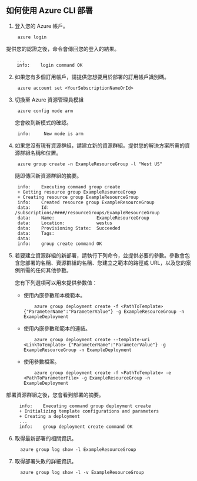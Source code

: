 ## 如何使用 Azure CLI 部署

1. 登入您的 Azure 帳戶。

        azure login

  提供您的認證之後，命令會傳回您的登入的結果。

        ...
        info:    login command OK

2. 如果您有多個訂用帳戶，請提供您想要用於部署的訂用帳戶識別碼。

        azure account set <YourSubscriptionNameOrId>

3. 切換至 Azure 資源管理員模組

        azure config mode arm

   您會收到新模式的確認。

        info:     New mode is arm

4. 如果您沒有現有資源群組，請建立新的資源群組。提供您的解決方案所需的資源群組名稱和位置。

        azure group create -n ExampleResourceGroup -l "West US"

   隨即傳回新資源群組的摘要。

        info:    Executing command group create
        + Getting resource group ExampleResourceGroup
        + Creating resource group ExampleResourceGroup
        info:    Created resource group ExampleResourceGroup
        data:    Id:                  /subscriptions/####/resourceGroups/ExampleResourceGroup
        data:    Name:                ExampleResourceGroup
        data:    Location:            westus
        data:    Provisioning State:  Succeeded
        data:    Tags:
        data:
        info:    group create command OK

5. 若要建立資源群組的新部署，請執行下列命令，並提供必要的參數。參數會包含您部署的名稱、資源群組的名稱、您建立之範本的路徑或 URL，以及您的案例所需的任何其他參數。

   您有下列選項可以用來提供參數值：

   - 使用內嵌參數和本機範本。

             azure group deployment create -f <PathToTemplate> {"ParameterName":"ParameterValue"} -g ExampleResourceGroup -n ExampleDeployment

   - 使用內嵌參數和範本的連結。

             azure group deployment create --template-uri <LinkToTemplate> {"ParameterName":"ParameterValue"} -g ExampleResourceGroup -n ExampleDeployment

   - 使用參數檔案。

             azure group deployment create -f <PathToTemplate> -e <PathToParameterFile> -g ExampleResourceGroup -n ExampleDeployment

  部署資源群組之後，您會看到部署的摘要。

         info:    Executing command group deployment create
         + Initializing template configurations and parameters
         + Creating a deployment
         ...
         info:    group deployment create command OK


6. 取得最新部署的相關資訊。

         azure group log show -l ExampleResourceGroup

7. 取得部署失敗的詳細資訊。

         azure group log show -l -v ExampleResourceGroup

<!---HONumber=July15_HO2-->